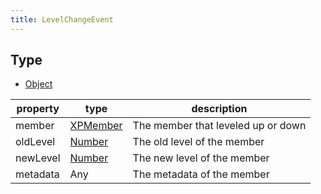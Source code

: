 ```yaml
---
title: LevelChangeEvent
---
```


## Type

- [Object](https://developer.mozilla.org/en-US/docs/Web/JavaScript/Reference/Global_Objects/Object)

|property|type|description|
|---------|----|-----------|
|member|[XPMember](/typedefs/xpmember/)|The member that leveled up or down|
|oldLevel|[Number](https://developer.mozilla.org/en-US/docs/Web/JavaScript/Reference/Global_Objects/Number)|The old level of the member|
|newLevel|[Number](https://developer.mozilla.org/en-US/docs/Web/JavaScript/Reference/Global_Objects/Number)|The new level of the member|
|metadata|Any|The metadata of the member|

